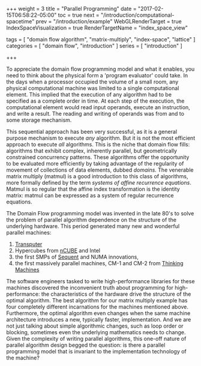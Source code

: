 +++
weight = 3
title = "Parallel Programming"
date = "2017-02-15T06:58:22-05:00"
toc = true
next = "/introduction/computational-spacetime"
prev = "/introduction/example"
WebGLRenderTarget = true
IndexSpaceVisualization = true
RenderTargetName = "index_space_view"

tags = [ "domain flow algorithm", "matrix-multiply", "index-space", "lattice" ]
categories = [ "domain flow", "introduction" ]
series = [ "introduction" ]

+++

To appreciate the domain flow programming model and what it enables, you need to think about the physical
form a 'program evaluator' could take. In the days when a processor occupied the volume
of a small room, any physical computational machine was limited to a single computational element.
This implied that the execution of any algorithm had to be specified as a complete order in time.
At each step of the execution, the computational element would read input operands, execute
an instruction, and write a result. The reading and writing of operands was from and to some storage mechanism.

This sequential approach has been very successful, as it is a general purpose mechanism to execute
_any_ algorithm. But it is not the most efficient approach to execute _all_ algorithms. This is
the niche that domain flow fills: algorithms that exhibit complex, inherently parallel, but geometrically
constrained concurrency patterns. These algorithms offer the opportunity to be evaluated more efficiently 
by taking advantage of the regularity of movement of collections of data elements, dubbed _domains_.
The venerable matrix multiply (matmul) is a good introduction to this class of algorithms,
more formally defined by the term _systems of affine recurrence equations_. Matmul is so regular that the affine
index transformation is the identity matrix: matmul can be expressed as a system of regular recurrence equations.

The Domain Flow programming model was invented in the late 80's to solve the problem of parallel algorithm
dependence on the structure of the underlying hardware. This period generated many new and wonderful parallel
machines:

  1. [Transputer](https://en.wikipedia.org/wiki/Transputer)
  2. Hypercubes from [nCUBE](https://en.wikipedia.org/wiki/NCUBE) and Intel
  3. the first SMPs of [Sequent](https://en.wikipedia.org/wiki/Sequent_Computer_Systems) and NUMA innovations,
  4. the first massively parallel machines, CM-1 and CM-2 from [Thinking Machines](https://en.wikipedia.org/wiki/Thinking_Machines_Corporation)

The software engineers tasked to write high-performance libraries for these machines discovered the inconvenient
truth about programming for high-performance: the characteristics of the hardware drive the structure of the optimal
algorithm. The best algorithm for our matrix multiply example has four completely different incarnations for the
machines mentioned above. Furthermore, the optimal algorithm even changes when the same machine architecture introduces
a new, typically faster, implementation. And we are not just talking about simple algorithmic changes, such as 
loop order or blocking, sometimes even the underlying mathematics needs to change. Given the complexity of 
writing parallel algorithms, this one-off nature of parallel algorithm design begged the question: is there a 
parallel programming model that is invariant to the implementation technology of the machine?

